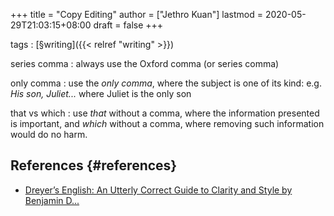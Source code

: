 +++
title = "Copy Editing"
author = ["Jethro Kuan"]
lastmod = 2020-05-29T21:03:15+08:00
draft = false
+++

tags
: [§writing]({{< relref "writing" >}})

series comma
: always use the Oxford comma (or series comma)

only comma
: use the _only comma_, where the subject is one of its
kind: e.g. _His son, Juliet..._ where Juliet is the only son

that vs which
: use _that_ without a comma, where the information presented
is important, and _which_ without a comma, where removing such
information would do no harm.

## References {#references}

- [Dreyer’s English: An Utterly Correct Guide to Clarity and Style by Benjamin D...](https://www.goodreads.com/book/show/40063024-dreyer-s-english)
